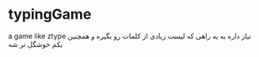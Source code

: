 # typingGame
a game like ztype 
نیاز داره به یه راهی که لیست زیادی از کلمات رو بگیره و همچنین یکم خوشگل تر شه
